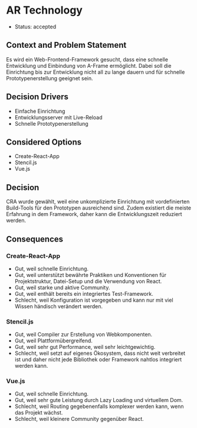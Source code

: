 # AR Technology

- Status: accepted

## Context and Problem Statement

Es wird ein Web-Frontend-Framework gesucht, dass eine schnelle Entwicklung und Einbindung von A-Frame ermöglicht. Dabei soll die Einrichtung bis zur Entwicklung nicht all zu lange dauern und für schnelle Prototypenerstellung geeignet sein.

## Decision Drivers

- Einfache Einrichtung
- Entwicklungsserver mit Live-Reload
- Schnelle Prototypenerstellung

## Considered Options

- Create-React-App
- Stencil.js
- Vue.js

## Decision

CRA wurde gewählt, weil eine unkomplizierte Einrichtung mit vordefinierten Build-Tools für den Prototypen ausreichend sind. Zudem existiert die meiste Erfahrung in dem Framework, daher kann die Entwicklungszeit reduziert werden.

## Consequences

### Create-React-App

- Gut, weil schnelle Einrichtung.
- Gut, weil unterstützt bewährte Praktiken und Konventionen für Projektstruktur, Datei-Setup und die Verwendung von React.
- Gut, weil starke und aktive Community.
- Gut, weil enthält bereits ein integriertes Test-Framework.
- Schlecht, weil Konfiguration ist vorgegeben und kann nur mit viel Wissen händisch verändert werden.

### Stencil.js

- Gut, weil Compiler zur Erstellung von Webkomponenten.
- Gut, weil Plattformübergreifend.
- Gut, weil sehr gut Performance, weil sehr leichtgewichtig.
- Schlecht, weil setzt auf eigenes Ökosystem, dass nicht weit verbreitet ist und daher nicht jede Bibliothek oder Framework nahtlos integriert werden kann.

### Vue.js

- Gut, weil schnelle Einrichtung.
- Gut, weil sehr gute Leistung durch Lazy Loading und virtuellem Dom.
- Schlecht, weil Routing gegebenenfalls komplexer werden kann, wenn das Projekt wächst.
- Schlecht, weil kleinere Community gegenüber React.